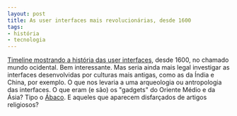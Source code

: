 ```yaml
---
layout: post
title: As user interfaces mais revolucionárias, desde 1600
tags:
- história
- tecnologia
---
```


[Timeline mostrando a história das user interfaces](http://timeline.verite.co/examples/user-interface/), desde 1600, no chamado mundo ocidental. Bem interessante. Mas seria ainda mais legal investigar as interfaces desenvolvidas por culturas mais antigas, como as da Índia e China, por exemplo. O que nos levaria a uma arqueologia ou antropologia das interfaces. O que eram (e são) os "gadgets" do Oriente Médio e da Ásia? Tipo o [Ábaco](http://pt.wikipedia.org/wiki/%C3%81baco). E aqueles que aparecem disfarçados de artigos religiosos?
